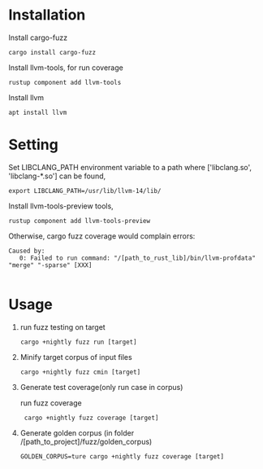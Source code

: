 # Installation

Install cargo-fuzz

```
cargo install cargo-fuzz

```

Install llvm-tools, for run coverage

```shell
rustup component add llvm-tools
```

Install llvm

```
apt install llvm
```

# Setting

Set LIBCLANG_PATH environment variable to a path where
['libclang.so', 'libclang-*.so'] can be found,

```
export LIBCLANG_PATH=/usr/lib/llvm-14/lib/
```

Install llvm-tools-preview tools,

```
rustup component add llvm-tools-preview
```

Otherwise, cargo fuzz coverage would complain errors:

```
Caused by:
   0: Failed to run command: "/[path_to_rust_lib]/bin/llvm-profdata" "merge" "-sparse" [XXX]
   
```

# Usage

1. run fuzz testing on target
    ```shell
    cargo +nightly fuzz run [target]
    ```

2. Minify target corpus of input files
    ```shell
    cargo +nightly fuzz cmin [target]
    ```

3. Generate test coverage(only run case in corpus)

   run fuzz coverage
   ```shell
    cargo +nightly fuzz coverage [target]
   ```

4. Generate golden corpus (in folder /[path_to_project]/fuzz/golden_corpus)
   ```shell
   GOLDEN_CORPUS=ture cargo +nightly fuzz coverage [target]
   ```

   
